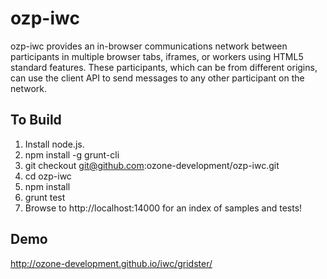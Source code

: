 ozp-iwc
==============================

ozp-iwc provides an in-browser communications network between participants in multiple browser tabs, 
iframes, or workers using HTML5 standard features.  These participants, which can be from different origins,
can use the client API to send messages to any other participant on the network.

To Build
--------------
1.  Install node.js.
2.  npm install -g grunt-cli
3.  git checkout git@github.com:ozone-development/ozp-iwc.git
4.  cd ozp-iwc
5.  npm install
6.  grunt test
7.  Browse to http://localhost:14000 for an index of samples and tests!

Demo
---------------
http://ozone-development.github.io/iwc/gridster/

